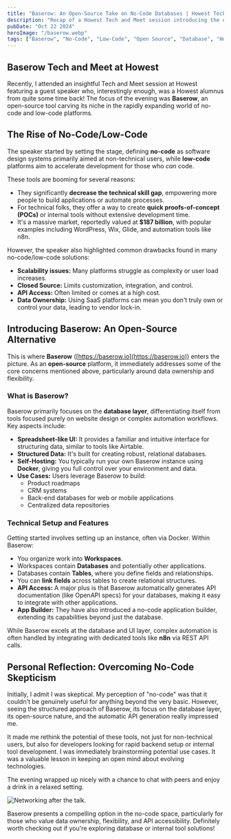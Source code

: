 ```yaml
---
title: "Baserow: An Open-Source Take on No-Code Databases | Howest Tech & Meet Recap"
description: "Recap of a Howest Tech and Meet session introducing the open-source no-code/low-code database platform, Baserow, and reflections on the potential of these tools."
pubDate: "Oct 22 2024"
heroImage: "/baserow.webp"
tags: ["Baserow", "No-Code", "Low-Code", "Open Source", "Database", "Howest"]
---
```


## Baserow Tech and Meet at Howest

Recently, I attended an insightful Tech and Meet session at Howest featuring a guest speaker who, interestingly enough, was a Howest alumnus from quite some time back! The focus of the evening was **Baserow**, an open-source tool carving its niche in the rapidly expanding world of no-code and low-code platforms.

## The Rise of No-Code/Low-Code

The speaker started by setting the stage, defining **no-code** as software design systems primarily aimed at non-technical users, while **low-code** platforms aim to accelerate development for those who *can* code.

These tools are booming for several reasons:

* They significantly **decrease the technical skill gap**, empowering more people to build applications or automate processes.
* For technical folks, they offer a way to create **quick proofs-of-concept (POCs)** or internal tools without extensive development time.
* It's a massive market, reportedly valued at **$187 billion**, with popular examples including WordPress, Wix, Glide, and automation tools like n8n.

However, the speaker also highlighted common drawbacks found in many no-code/low-code solutions:

* **Scalability issues:** Many platforms struggle as complexity or user load increases.
* **Closed Source:** Limits customization, integration, and control.
* **API Access:** Often limited or comes at a high cost.
* **Data Ownership:** Using SaaS platforms can mean you don't truly own or control your data, leading to vendor lock-in.

## Introducing Baserow: An Open-Source Alternative

This is where **Baserow** ([https://baserow.io](https://baserow.io)) enters the picture. As an **open-source** platform, it immediately addresses some of the core concerns mentioned above, particularly around data ownership and flexibility.

### What is Baserow?

Baserow primarily focuses on the **database layer**, differentiating itself from tools focused purely on website design or complex automation workflows. Key aspects include:

* **Spreadsheet-like UI:** It provides a familiar and intuitive interface for structuring data, similar to tools like Airtable.
* **Structured Data:** It's built for creating robust, relational databases.
* **Self-Hosting:** You typically run your own Baserow instance using **Docker**, giving you full control over your environment and data.
* **Use Cases:** Users leverage Baserow to build:
    * Product roadmaps
    * CRM systems
    * Back-end databases for web or mobile applications
    * Centralized data repositories

### Technical Setup and Features

Getting started involves setting up an instance, often via Docker. Within Baserow:

* You organize work into **Workspaces**.
* Workspaces contain **Databases** and potentially other applications.
* Databases contain **Tables**, where you define fields and relationships.
* You can **link fields** across tables to create relational structures.
* **API Access:** A major plus is that Baserow automatically generates API documentation (like OpenAPI specs) for your databases, making it easy to integrate with other applications.
* **App Builder:** They have also introduced a no-code application builder, extending its capabilities beyond just the database.

While Baserow excels at the database and UI layer, complex automation is often handled by integrating with dedicated tools like **n8n** via REST API calls.

## Personal Reflection: Overcoming No-Code Skepticism

Initially, I admit I was skeptical. My perception of "no-code" was that it couldn't be genuinely useful for anything beyond the very basic. However, seeing the structured approach of Baserow, its focus on the database layer, its open-source nature, and the automatic API generation really impressed me.

It made me rethink the potential of these tools, not just for non-technical users, but also for developers looking for rapid backend setup or internal tool development. I was immediately brainstorming potential use cases. It was a valuable lesson in keeping an open mind about evolving technologies.

The evening wrapped up nicely with a chance to chat with peers and enjoy a drink in a relaxed setting.

![Networking after the talk.](/drankje.webp)

Baserow presents a compelling option in the no-code space, particularly for those who value data ownership, flexibility, and API accessibility. Definitely worth checking out if you're exploring database or internal tool solutions!